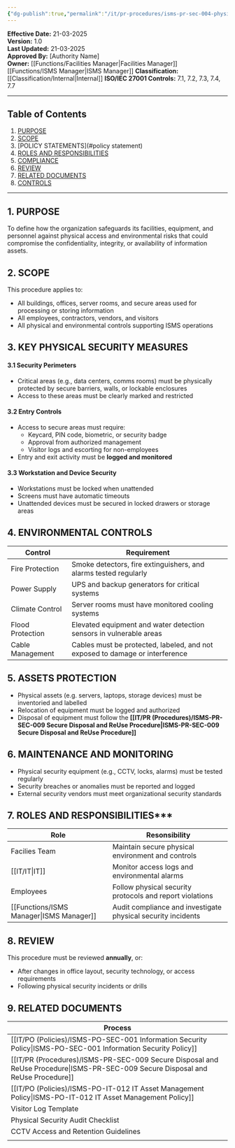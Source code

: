 ```yaml
---
{"dg-publish":true,"permalink":"/it/pr-procedures/isms-pr-sec-004-physical-and-environmental-security-produre/","noteIcon":"default"}
---
```


 
**Effective Date:** 21-03-2025  
**Version:** 1.0  
**Last Updated:** 21-03-2025  
**Approved By:** [Authority Name]  
**Owner:** [[Functions/Facilities Manager\|Facilities Manager]] [[Functions/ISMS Manager\|ISMS Manager]]
**Classification:** [[Classification/Internal\|Internal]]
**ISO/IEC 27001 Controls:** 7.1, 7.2, 7.3, 7.4, 7.7

---
## **Table of Contents**  
1. [PURPOSE](#purpose)  
2. [SCOPE](#scope)  
3. [POLICY STATEMENTS](#policy statement)  
4. [ROLES AND RESPONSIBILITIES](#roles-and-responsibilities)  
5. [COMPLIANCE](#dmarc)  
6. [REVIEW](#responsibilities)  
7. [RELATED DOCUMENTS](#compliance)  
8. [CONTROLS](#registrations)  

---

## **1. PURPOSE**  
To define how the organization safeguards its facilities, equipment, and personnel against physical access and environmental risks that could compromise the confidentiality, integrity, or availability of information assets.
## **2. SCOPE**
This procedure applies to:
- All buildings, offices, server rooms, and secure areas used for processing or storing information
- All employees, contractors, vendors, and visitors
- All physical and environmental controls supporting ISMS operations
## **3. KEY PHYSICAL SECURITY MEASURES**
#### 3.1 Security Perimeters
- Critical areas (e.g., data centers, comms rooms) must be physically protected by secure barriers, walls, or lockable enclosures
- Access to these areas must be clearly marked and restricted
#### 3.2 Entry Controls
- Access to secure areas must require:
    - Keycard, PIN code, biometric, or security badge
    - Approval from authorized management
    - Visitor logs and escorting for non-employees
- Entry and exit activity must be **logged and monitored**
#### 3.3 Workstation and Device Security
- Workstations must be locked when unattended
- Screens must have automatic timeouts
- Unattended devices must be secured in locked drawers or storage areas
## **4. ENVIRONMENTAL CONTROLS**

| **Control**      | **Requirement**                                                              |
| ---------------- | ---------------------------------------------------------------------------- |
| Fire Protection  | Smoke detectors, fire extinguishers, and alarms tested regularly             |
| Power Supply     | UPS and backup generators for critical systems                               |
| Climate Control  | Server rooms must have monitored cooling systems                             |
| Flood Protection | Elevated equipment and water detection sensors in vulnerable areas           |
| Cable Management | Cables must be protected, labeled, and not exposed to damage or interference |
## **5. ASSETS PROTECTION**  
- Physical assets (e.g. servers, laptops, storage devices) must be inventoried and labelled
- Relocation of equipment must be logged and authorized
- Disposal of equipment must follow the **[[IT/PR (Procedures)/ISMS-PR-SEC-009 Secure Disposal and ReUse Procedure\|ISMS-PR-SEC-009 Secure Disposal and ReUse Procedure]]**
## **6. MAINTENANCE AND MONITORING**
- Physical security equipment (e.g., CCTV, locks, alarms) must be tested regularly
- Security breaches or anomalies must be reported and logged
- External security vendors must meet organizational security standards
## **7. ROLES AND RESPONSIBILITIES*****

| Role             | Resonsibility                                                |
| ---------------- | ------------------------------------------------------------ |
| Facilies Team    | Maintain secure physical environment and controls            |
| [[IT/IT\|IT]]           | Monitor access logs and environmental alarms                 |
| Employees        | Follow physical security protocols and report violations     |
| [[Functions/ISMS Manager\|ISMS Manager]] | Audit compliance and investigate physical security incidents |
## **8. REVIEW**
This procedure must be reviewed **annually**, or:
- After changes in office layout, security technology, or access requirements
- Following physical security incidents or drills
## **9. RELATED DOCUMENTS**

| Process                                                 |
| ------------------------------------------------------- |
| [[IT/PO (Policies)/ISMS-PO-SEC-001 Information Security Policy\|ISMS-PO-SEC-001 Information Security Policy]]         |
| [[IT/PR (Procedures)/ISMS-PR-SEC-009 Secure Disposal and ReUse Procedure\|ISMS-PR-SEC-009 Secure Disposal and ReUse Procedure]] |
| [[IT/PO (Policies)/ISMS-PO-IT-012 IT Asset Management Policy\|ISMS-PO-IT-012 IT Asset Management Policy]]           |
| Visitor Log Template                                    |
| Physical Security Audit Checklist                       |
| CCTV Access and Retention Guidelines                    |
|                                                         |








